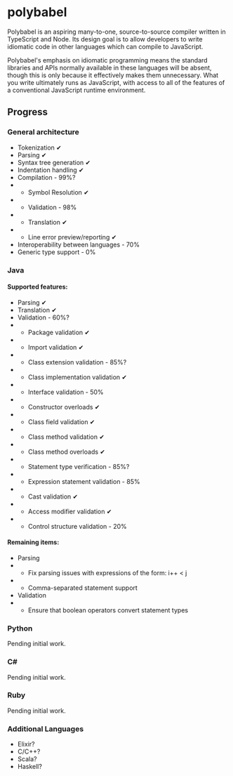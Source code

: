 # polybabel

Polybabel is an aspiring many-to-one, source-to-source compiler written in TypeScript and Node. Its design goal is to allow developers to write idiomatic code in other languages which can compile to JavaScript.

Polybabel's emphasis on idiomatic programming means the standard libraries and APIs normally available in these languages will be absent, though this is only because it effectively makes them unnecessary. What you write ultimately runs as JavaScript, with access to all of the features of a conventional JavaScript runtime environment.

## Progress

### General architecture

* Tokenization ✔
* Parsing ✔
* Syntax tree generation ✔
* Indentation handling ✔
* Compilation - 99%?
* * Symbol Resolution ✔
* * Validation - 98%
* * Translation ✔
* * Line error preview/reporting ✔
* Interoperability between languages - 70%
* Generic type support - 0%

### Java
#### Supported features:
* Parsing ✔
* Translation ✔
* Validation - 60%?
* * Package validation ✔
* * Import validation ✔
* * Class extension validation - 85%?
* * Class implementation validation ✔
* * Interface validation - 50%
* * Constructor overloads ✔
* * Class field validation ✔
* * Class method validation ✔
* * Class method overloads ✔
* * Statement type verification - 85%?
* * Expression statement validation - 85%
* * Cast validation ✔
* * Access modifier validation ✔
* * Control structure validation - 20%
#### Remaining items:
* Parsing
* * Fix parsing issues with expressions of the form: i++ < j
* * Comma-separated statement support
* Validation
* * Ensure that boolean operators convert statement types

### Python
Pending initial work.

### C#
Pending initial work.

### Ruby
Pending initial work.

### Additional Languages
* Elixir?
* C/C++?
* Scala?
* Haskell?